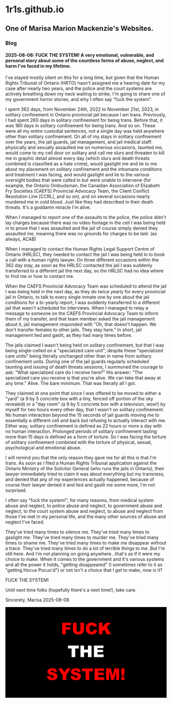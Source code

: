 # 1r1s.github.io

## One of Marisa Marion Mackenzie's Websites.

### Blog

#### 2025-08-08: FUCK THE SYSTEM! A very emotional, vulnerable, and personal story about some of the countless forms of abuse, neglect, and harm I've faced in my lifetime.

I've stayed mostly silent on this for a long time, but given that the Human Rights Tribunal of Ontario (HRTO) hasn't assigned me a hearing date for my case after nearly two years, and the police and the court systems are actively breathing down my neck waiting to strike, I'm going to share one of my government horror stories, and why I often say "fuck the system".

I spent 362 days, from November 24th, 2022 to November 21st, 2023, in solitary confinement in Ontario provincial jail because I am trans. Previously, I had spent 260 days in solitary confinement for being trans. Before that, it was 180 days in solitary confinement for being trans. And so on. These were all my entire custodial sentences, not a single day was held anywhere other than solitary confinement. On all of my stays in solitary confinement over the years, the jail guards, jail management, and jail medical staff: physically and sexually assaulted me on numerous occasions, taunted me, would come to my cell door on solitary and call me slurs and threaten to kill me in graphic detail almost every day (which slurs and death threats combined is classified as a hate crime), would gaslight me and lie to me about my placement on solitary confinement and the inhumane conditions and treatment I was facing, and would gaslight and lie to the various oversight bodies that were called in but were unable to intervene (for example, the Ontario Ombudsman, the Canadian Association of Elizabeth Fry Societies [CAEFS] Provincial Advocacy Team, the Client Conflict Resolution Line [CCRL], and so on), and on several occasions nearly murdered me in cold blood. Just like they had described in their death threats. It's a goddamn miracle I'm alive.

When I managed to report one of the assaults to the police, the police didn't lay charges because there was no video footage in the cell I was being held in to prove that I was assaulted and the jail of course simply denied they assaulted me, meaning there was no grounds for charges to be laid. (as always, ACAB)

When I managed to contact the Human Rights Legal Support Centre of Ontario (HRLSC), they needed to contact the jail I was being held in to book a call with a human rights lawyer. On three different occasions within the 362 day stay, as soon as the HRLSC contacted the jail I was suddenly transferred to a different jail the next day, so the HRLSC had no idea where to find me or how to contact me.

When the CAEFS Provincial Advocacy Team was scheduled to attend the jail I was being held in the next day, as they do twice yearly for every provincial jail in Ontario, to talk to every single inmate one by one about the jail conditions for a bi-yearly report, I was suddenly transferred to a different jail that wasn't scheduled for interviews. When I managed to relay a message to someone on the CAEFS Provincial Advocacy Team to inform them of my transfer, and that team member asked the jail management about it, jail management responded with "Oh, that doesn't happen. We don't transfer females to other jails. They stay here." In short, jail management lied and gaslit, as they had many times before.

The jails claimed I wasn't being held on solitary confinement, but that I was being single-celled on a "specialized care unit", despite these "specialized care units" being literally unchanged other than in name from solitary confinement units. During one of the jail guards regularly scheduled taunting and issuing of death threats sessions, I summoned the courage to ask: "What specialized care do I receive here?" His answer: "The specialized care you receive is that you're alive. We can take that away at any time." Alive. The bare minimum. That was literally all I got.

They claimed at one point that since I was offered to be moved to either a "yard" (a 9 by 5 concrete box with a tiny, fenced off portion of the sky revealed) or a "day room" (a 9 by 5 concrete box with a television, wow!) by myself for two hours every other day, that I wasn't on solitary confinement. No human interaction beyond the 15 seconds of jail guards moving me to essentially a different cell and back but refusing to actually interact with me. Either way, solitary confinement is defined as 22 hours or more a day with no human interaction. Prolonged periods of solitary confinement lasting more than 15 days is defined as a form of torture. So I was facing the torture of solitary confinement combined with the torture of physical, sexual, psychological and emotional abuse.

I will remind you that the only reason they gave me for all this is that I'm trans. As soon as I filed a Human Rights Tribunal application against the Ontario Ministry of the Solicitor General (who runs the jails in Ontario), their lawyer immediately tried to claim it was about everything but my transness, and denied that any of my experiences actually happened, because of course their lawyer denied it and lied and gaslit me some more, I'm not surprised.

I often say "fuck the system!", for many reasons, from medical system abuse and neglect, to police abuse and neglect, to government abuse and neglect, to the court system abuse and neglect, to abuse and neglect from those I've met in my personal life, and the many other sources of abuse and neglect I've faced.

They've tried many times to silence me. They've tried many times to gaslight me. They've tried many times to murder me. They've tried many times to shame me. They've tried many times to make me disappear without a trace. They've tried many times to do a lot of terrible things to me. But I'm still here. And I'm not planning on going anywhere...that's as if it were my choice to make. When it comes to the government and it's various systems and all the power it holds, "getting disappeared" (I sometimes refer to it as "getting Hocus Pocus'd") or not isn't a choice that I get to make, now is it?

FUCK THE SYSTEM!

Until next time folks (hopefully there's a next time!), take care.

Sincerely,
Marisa
2025-08-08

![An image with a black-colored background and red- and white- colored text that says 'FUCK THE SYSTEM!'](images/fuckthesystem.png)

